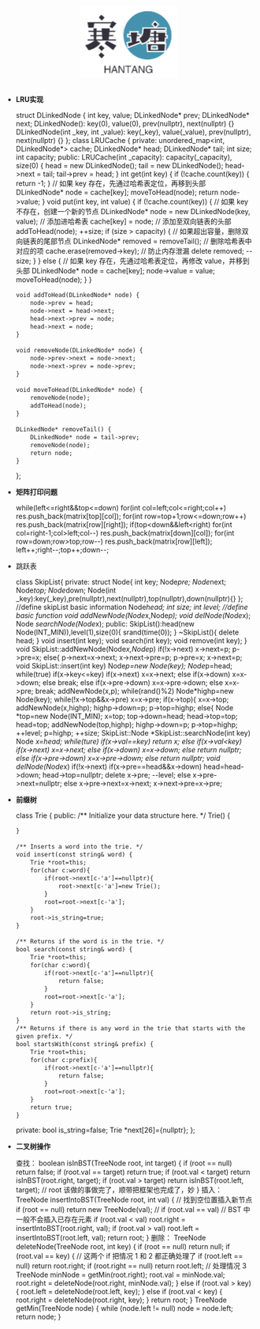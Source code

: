 <br>

<div align="center">
    <img src="logo.jpg" width="200px">
</div>

<br>

-	**LRU实现**



	struct DLinkedNode {
	    int key, value;
	    DLinkedNode* prev;
	    DLinkedNode* next;
	    DLinkedNode(): key(0), value(0), prev(nullptr), next(nullptr) {}
	    DLinkedNode(int _key, int _value): key(_key), value(_value), prev(nullptr), next(nullptr) {}
	};
	class LRUCache {
	private:
	    unordered_map<int, DLinkedNode*> cache;
	    DLinkedNode* head;
	    DLinkedNode* tail;
	    int size;
	    int capacity;
	public:
	    LRUCache(int _capacity): capacity(_capacity), size(0) {
	        head = new DLinkedNode();
	        tail = new DLinkedNode();
	        head->next = tail;
	        tail->prev = head;
	    }
	    int get(int key) {
	        if (!cache.count(key)) {
	            return -1;
	        }
	        // 如果 key 存在，先通过哈希表定位，再移到头部
	        DLinkedNode* node = cache[key];
	        moveToHead(node);
	        return node->value;
	    }
	    void put(int key, int value) {
	        if (!cache.count(key)) {
	            // 如果 key 不存在，创建一个新的节点
	            DLinkedNode* node = new DLinkedNode(key, value);
	            // 添加进哈希表
	            cache[key] = node;
	            // 添加至双向链表的头部
	            addToHead(node);
	            ++size;
	            if (size > capacity) {
	                // 如果超出容量，删除双向链表的尾部节点
	                DLinkedNode* removed = removeTail();
	                // 删除哈希表中对应的项
	                cache.erase(removed->key);
	                // 防止内存泄漏
	                delete removed;
	                --size;
	            }
	        }
	        else {
	            // 如果 key 存在，先通过哈希表定位，再修改 value，并移到头部
	            DLinkedNode* node = cache[key];
	            node->value = value;
	            moveToHead(node);
	        }
	    }
	
	    void addToHead(DLinkedNode* node) {
	        node->prev = head;
	        node->next = head->next;
	        head->next->prev = node;
	        head->next = node;
	    }
	    
	    void removeNode(DLinkedNode* node) {
	        node->prev->next = node->next;
	        node->next->prev = node->prev;
	    }
	
	    void moveToHead(DLinkedNode* node) {
	        removeNode(node);
	        addToHead(node);
	    }
	
	    DLinkedNode* removeTail() {
	        DLinkedNode* node = tail->prev;
	        removeNode(node);
	        return node;
	    }
	};
- **矩阵打印问题**



	while(left<=right&&top<=down)
	    for(int col=left;col<=right;col++)
	        res.push_back(matrix[top][col]);
	    for(int row=top+1;row<=down;row++)
	        res.push_back(matrix[row][right]);
	    if(top<down&&left<right)
	        for(int col=right-1;col>left;col--)
	            res.push_back(matrix[down][col]);
	        for(int row=down;row>top;row--)
	            res.push_back(matrix[row][left]);
	    left++;right--;top++;down--;
-	跳跃表



	class SkipList{
	private:
		struct Node{
			int key;
			Node*pre;
			Node*next;
			Node*top;
			Node*down;
			Node(int _key):key(_key),pre(nullptr),next(nullptr),top(nullptr),down(nullptr){}
		};
	//define skipList basic information
		Node*head;
		int size;
		int level;
	//define basic function
		void addNewNode(Node*x,Node*p);
		void delNode(Node*x);
		Node *searchNode(Node*x);
	public:
		SkipList():head(new Node(INT_MIN)),level(1),size(0){
			srand(time(0));
		}
		~SkipList(){
			delete head;
		}
		void insert(int key);
		void search(int key);
		void remove(int key);
	}
	void SkipList::addNewNode(Node*x,Node*p)
		if(!x->next)
			x->next=p;
			p->pre=x;
		else{
			p->next=x->next;
			x->next->pre=p;
			p->pre=x;
			x->next=p;
	void SkipList::insert(int key)
		Node*p=new Node(key);
		Node*p=head;
		while(true)
			if(x->key<=key)
				if(x->next)
					x=x->next;
				else if(x->down)
					x=x->down;
				else
					break;
			else if(x->pre->down)
				x=x->pre->down;
			else
				x=x->pre;
				break;
		addNewNode(x,p);
		while(rand()%2)
			Node*highp=new Node(key);
			while(!x->top&&x->pre)
				x=x->pre;
			if(x->top){
				x=x->top;
				addNewNode(x,highp);
				highp->down=p;
				p->top=highp;
			else{
				Node *top=new Node(INT_MIN);
				x=top;
				top->down=head;
				head->top=top;
				head=top;
				addNewNode(top,highp);
				highp->down=p;
				p->top=highp;
				++level;
			p=highp;
		++size;
	SkipList::Node *SkipList::searchNode(int key)
		Node *x=head;
		while(ture)
			if(x->val==key)
				return x;
			else if(x->val<key)
				if(x->next)
					x=x->next;
				else if(x->down)
					x=x->down;
				else
					return nullptr;
			else if(x->pre->down)
				x=x->pre->down;
			else
				return nullptr;
	void delNode(Node*x)
		if(!x->next)
			if(x->pre==head&&x->down)
				head=head->down;
				head->top=nullptr;
				delete x->pre;
				--level;
			else
				x->pre->next=nullptr;
		else
			x->pre->next=x->next;
			x->next->pre=x->pre;
-	**前缀树**



	class Trie {
	public:
	    /** Initialize your data structure here. */
	    Trie() {
	
	    }
	    
	    /** Inserts a word into the trie. */
	    void insert(const string& word) {
	        Trie *root=this;
	        for(char c:word){
	            if(root->next[c-'a']==nullptr){
	                root->next[c-'a']=new Trie();
	            }
	            root=root->next[c-'a'];
	        }
	        root->is_string=true;
	    }
	    
	    /** Returns if the word is in the trie. */
	    bool search(const string& word) {
	        Trie *root=this;
	        for(char c:word){
	            if(root->next[c-'a']==nullptr){
	                return false;
	            }
	            root=root->next[c-'a'];
	        }
	        return root->is_string;
	    }
	    /** Returns if there is any word in the trie that starts with the given prefix. */
	    bool startsWith(const string& prefix) {
	        Trie *root=this;
	        for(char c:prefix){
	            if(root->next[c-'a']==nullptr){
	                return false;
	            }
	            root=root->next[c-'a'];
	        }
	        return true;
	    }
	private:
	    bool is_string=false;
	    Trie *next[26]={nullptr};
	};
-	**二叉树操作**



	查找：
	boolean isInBST(TreeNode root, int target) {
	    if (root == null) return false;
	    if (root.val == target)
	        return true;
	    if (root.val < target) 
	        return isInBST(root.right, target);
	    if (root.val > target)
	        return isInBST(root.left, target);
	    // root 该做的事做完了，顺带把框架也完成了，妙
	}
	插入：
	TreeNode insertIntoBST(TreeNode root, int val) {
	    // 找到空位置插入新节点
	    if (root == null) return new TreeNode(val);
	    // if (root.val == val)
	    //     BST 中一般不会插入已存在元素
	    if (root.val < val) 
	        root.right = insertIntoBST(root.right, val);
	    if (root.val > val) 
	        root.left = insertIntoBST(root.left, val);
	    return root;
	}
	删除：
	TreeNode deleteNode(TreeNode root, int key) {
	    if (root == null) return null;
	    if (root.val == key) {
	        // 这两个 if 把情况 1 和 2 都正确处理了
	        if (root.left == null) return root.right;
	        if (root.right == null) return root.left;
	        // 处理情况 3
	        TreeNode minNode = getMin(root.right);
	        root.val = minNode.val;
	        root.right = deleteNode(root.right, minNode.val);
	    } else if (root.val > key) {
	        root.left = deleteNode(root.left, key);
	    } else if (root.val < key) {
	        root.right = deleteNode(root.right, key);
	    }
	    return root;
	}
	TreeNode getMin(TreeNode node) {
	    while (node.left != null) node = node.left;
	    return node;
	}
